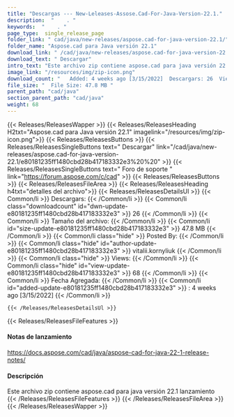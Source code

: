```yaml
---
title: "Descargas --- New-Leleases-Assose.Cad-For-Java-Version-22.1." 
description:  "    . " 
keywords:  "    . " 
page_type:  single_release_page
folder_link: " cad/java/new-releases/aspose.cad-for-java-version-22.1/"
folder_name: "Aspose.cad para Java versión 22.1"
download_link: " /cad/java/new-releases/aspose.cad-for-java-version-22.1/e80181235ff1480cbd28b417183332e3"
download_text: " Descargar"
intro_text: "Este archivo zip contiene aspose.cad para java versión 22.1 lanzamiento"
image_link: "/resources/img/zip-icon.png"
download_count: "   Added: 4 weeks ago [3/15/2022]  Descargars: 26  Views: 67"
file_size: "  File Size: 47.8 MB "
parent_path: "cad/java"
section_parent_path: "cad/java"
weight: 68
---
```


{{< Releases/ReleasesWapper >}}
  {{< Releases/ReleasesHeading H2txt="Aspose.cad para Java versión 22.1" imagelink="/resources/img/zip-icon.png">}}
  {{< Releases/ReleasesButtons >}}
    {{< Releases/ReleasesSingleButtons text=" Descargar" link="/cad/java/new-releases/aspose.cad-for-java-version-22.1/e80181235ff1480cbd28b417183332e3%20%20" >}}
    {{< Releases/ReleasesSingleButtons text=" Foro de soporte " link="https://forum.aspose.com/c/cad" >}}
  {{< Releases/ReleasesButtons >}}
  {{< Releases/ReleasesFileArea >}}
    {{< Releases/ReleasesHeading h4txt="detalles del archivo">}}
    {{< Releases/ReleasesDetailsUl >}}
            {{< Common/li  >}} Descargars: {{< /Common/li >}} 
      {{< Common/li class="downloadcount" id="dwn-update-e80181235ff1480cbd28b417183332e3" >}} 26 {{< /Common/li >}} 
      {{< Common/li  >}} Tamaño del archivo: {{< /Common/li >}} 
      {{< Common/li id="size-update-e80181235ff1480cbd28b417183332e3" >}} 47.8 MB {{< /Common/li >}} 
      {{< Common/li  class="hide" >}} Posted By: {{< /Common/li >}} 
      {{< Common/li class="hide" id="author-update-e80181235ff1480cbd28b417183332e3" >}} vitalii.kornyliuk {{< /Common/li >}} 
      {{< Common/li class="hide"  >}} Views: {{< /Common/li >}} 
      {{< Common/li class="hide" id="view-update-e80181235ff1480cbd28b417183332e3" >}} 68 {{< /Common/li >}} 
      {{< Common/li  >}} Fecha Agregada: {{< /Common/li >}} 
      {{< Common/li id="added-update-e80181235ff1480cbd28b417183332e3" >}} : 4 weeks ago [3/15/2022] {{< /Common/li >}} 

    {{< /Releases/ReleasesDetailsUl >}}

  {{< Releases/ReleasesFileFeatures >}}
      <h4>Notas de lanzamiento</h4><div><a href="https://docs.aspose.com/cad/java/aspose-cad-for-java-22-1-release-notes/">https://docs.aspose.com/cad/java/aspose-cad-for-java-22-1-release-notes/</a></div><h4>Descripción</h4><div class="HTMLDescription">Este archivo zip contiene aspose.cad para java versión 22.1 lanzamiento</div>
  {{< /Releases/ReleasesFileFeatures >}}
 {{< /Releases/ReleasesFileArea >}}
{{< /Releases/ReleasesWapper >}}


